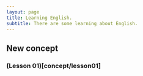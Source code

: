 ```yaml
---
layout: page
title: Learning English.
subtitle: There are some learning about English.
---
```


## New concept
### (Lesson 01)[concept/lesson01]
